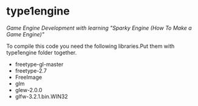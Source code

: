 # type1engine
*Game Engine Development with learning "Sparky Engine (How To Make a Game Engine)"*

To compile this code you need the following libraries.Put them with type1engine folder together.
 
* freetype-gl-master
* freetype-2.7
* FreeImage
* glm
* glew-2.0.0
* glfw-3.2.1.bin.WIN32